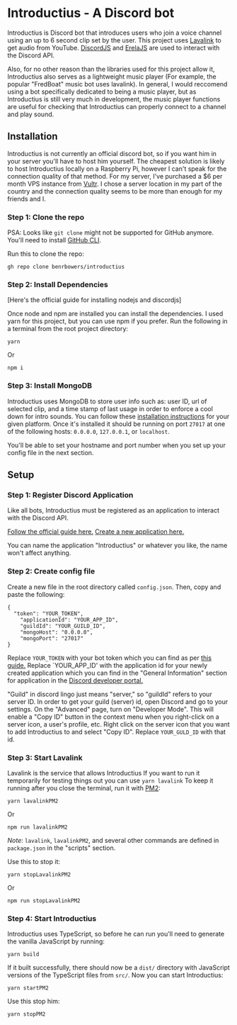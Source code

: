 # Introductius - A Discord bot

Introductius is Discord bot that introduces users who join a voice channel using an up to 6 second clip set by the user. This project uses [Lavalink](https://github.com/freyacodes/Lavalink) to get audio from YouTube. [DiscordJS](https://discord.js.org/#/) and [ErelaJS](https://erelajs-docs.netlify.app/) are used to interact with the Discord API.

Also, for no other reason than the libraries used for this project allow it, Introductius also serves as a lightweight music player (For example, the popular "FredBoat" music bot uses lavalink). In general, I would reccomend using a bot specifically dedicated to being a music player, but as Introductius is still very much in development, the music player functions are useful for checking that Introductius can properly connect to a channel and play sound.

## Installation
Introductius is not currently an official discord bot, so if you want him in your server you'll have to host him yourself. The cheapest solution is likely to host Introductius locally on a Raspberry Pi, however I can't speak for the connection quality of that method. For my server, I've purchased a $6 per month VPS instance from [Vultr](https://www.vultr.com/). I chose a server location in my part of the country and the connection quality seems to be more than enough for my friends and I.

### Step 1: Clone the repo
PSA: Looks like `git clone` might not be supported for GitHub anymore. You'll need to install [GitHub CLI](https://cli.github.com/).

Run this to clone the repo:
```
gh repo clone benrbowers/introductius
```
### Step 2: Install Dependencies
[Here's the official guide for installing nodejs and discordjs]

Once node and npm are installed you can install the dependencies. I used yarn for this project, but you can use npm if you prefer. Run the following in a terminal from the root project directory:

```
yarn
```
Or
```
npm i
```
### Step 3: Install MongoDB
Introductius uses MongoDB to store user info such as: user ID, url of selected clip, and a time stamp of last usage in order to enforce a cool down for intro sounds. You can follow these [installation instructions](https://www.mongodb.com/docs/manual/administration/install-community/) for your given platform. Once it's installed it should be running on port `27017` at one of the following hosts: `0.0.0.0`, `127.0.0.1`, or `localhost`.

You'll be able to set your hostname and port number when you set up your config file in the next section.

## Setup
### Step 1: Register Discord Application
Like all bots, Introductius must be registered as an application to interact with the Discord API.

[Follow the official guide here.](https://discordjs.guide/preparations/setting-up-a-bot-application.html)
[Create a new application here.](https://discord.com/developers/applications)

You can name the application "Introductius" or whatever you like, the name won't affect anything.
### Step 2: Create config file
Create a new file in the root directory called `config.json`. Then, copy and paste the following:
```
{
  "token": "YOUR_TOKEN",
	"applicationId": "YOUR_APP_ID",
	"guildId": "YOUR_GUILD_ID",
	"mongoHost": "0.0.0.0",
	"mongoPort": "27017"
}
```
Replace `YOUR_TOKEN` with your bot token which you can find as per [this guide.](https://discordjs.guide/preparations/setting-up-a-bot-application.html#your-token)
Replace `YOUR_APP_ID' with the application id for your newly created application which you can find in the "General Information" section for application in the [Discord developer portal.](https://discord.com/developers/applications)

"Guild" in discord lingo just means "server," so "guildId" refers to your server ID. In order to get your guild (server) id, open Discord and go to your settings. On the "Advanced" page, turn on "Developer Mode". This will enable a "Copy ID" button in the context menu when you right-click on a server icon, a user's profile, etc. Right click on the server icon that you want to add Introductius to and select "Copy ID". Replace `YOUR_GULD_ID` with that id.

### Step 3: Start Lavalink
Lavalink is the service that allows Introductius
If you want to run it temporarily for testing things out you can use `yarn lavalink`
To keep it running after you close the terminal, run it with [PM2](https://www.npmjs.com/package/pm2):
```
yarn lavalinkPM2
```
Or
```
npm run lavalinkPM2
```
*Note*: `lavalink`, `lavalinkPM2`, and several other commands are defined in `package.json` in the "scripts" section.

Use this to stop it:
```
yarn stopLavalinkPM2
```
Or
```
npm run stopLavalinkPM2
```
### Step 4: Start Introductius
Introductius uses TypeScript, so before he can run you'll need to generate the vanilla JavaScript by running:
```
yarn build
```
If it built successfully, there should now be a `dist/` directory with JavaScript versions of the TypeScript files from `src/`.
Now you can start Introductius:
```
yarn startPM2
```

Use this stop him:
```
yarn stopPM2
```

